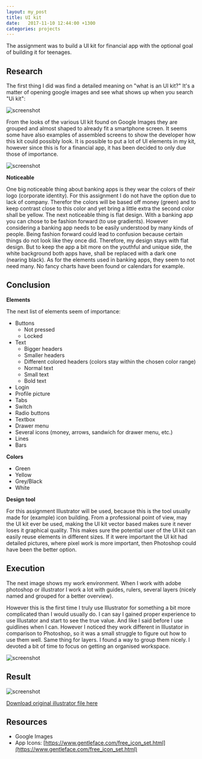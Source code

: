 ```yaml
---
layout: my_post
title: UI kit
date:   2017-11-10 12:44:00 +1300
categories: projects
---
```


The assignment was to build a UI kit for financial app with the optional goal of building it for teenages. 

## Research

The first thing I did was find a detailed meaning on "what is an UI kit?" It's a matter of opening google images and see what shows up when you search "Ui kit": 

![screenshot]({{site.url}}\assets\uikit\screenshots\kit_examples.JPG)

From the looks of the various UI kit found on Google Images they are grouped and almost shaped to already fit a smartphone screen. It seems some have also examples of assembled screens to show the developer how this kit could possibly look. It is possible to put a lot of UI elements in my kit, however since this is for a financial app, it has been decided to only due those of importance. 

![screenshot]({{site.url}}\assets\uikit\screenshots\app_examples.JPG)

**Noticeable**

One big noticeable thing about banking apps is they wear the colors of their logo (corporate identity). For this assignment I do not have the option due to lack of company. Therefor the colors will be based off money (green) and to keep contrast close to this color and yet bring a little extra the second color shall be yellow. 
The next noticeable thing is flat design. With a banking app you can chose to be fashion forward (to use gradients). However considering a banking app needs to be easily understood by many kinds of people. Being fashion forward could lead to confusion because certain things do not look like they once did. Therefore, my design stays with flat design.
But to keep the app a bit more on the youthful and unique side, the white background both apps have, shall be replaced with a dark one (nearing black).
As for the elements used in banking apps, they seem to not need many. No fancy charts have been found or calendars for example.

## Conclusion

**Elements**

The next list of elements seem of importance: 
+ Buttons
  -	Not pressed
  - Locked
+ Text
  - Bigger headers
  - Smaller headers
  - Different colored headers (colors stay within the chosen color range)
  - Normal text
  - Small text
  - Bold text
+ Login
+ Profile picture
+ Tabs
+ Switch
+ Radio buttons
+ Textbox
+ Drawer menu
+ Several icons (money, arrows, sandwich for drawer menu, etc.)
+ Lines
+ Bars

**Colors**

+ Green
+ Yellow
+ Grey/Black
+ White

**Design tool**

For this assignment Illustrator will be used, because this is the tool usually made for (example) icon building. From a professional point of view, may the UI kit ever be used, making the UI kit vector based makes sure it never loses it graphical quality. This makes sure the potential user of the UI kit can easily reuse elements in different sizes. If it were important the UI kit had detailed pictures, where pixel work is more important, then Photoshop could have been the better option. 

## Execution

The next image shows my work environment. When I work with adobe photoshop or illustrator I work a lot with guides, rulers, several layers (nicely named and grouped for a better overview). 

However this is the first time I truly use Illustrator for something a bit more complicated than I would usually do. I can say I gained proper experience to use Illustator and start to see the true value. And like I said before I use guidlines when I can. However I noticed they work different in Illustator in comparison to Photoshop, so it was a small struggle to figure out how to use them well. Same thing for layers. I found a way to group them nicely. I devoted a bit of time to focus on getting an organised workspace. 

![screenshot]({{site.url}}\assets\uikit\screenshots\screenshot_workspace.png)

## Result 

![screenshot]({{site.url}}\assets\uikit\UIkit_FinancialAppV2.jpg)

[Download original illustrator file here]({{site.url}}\assets\uikit\UIkit_FinancialApp.ai)

## Resources

* Google Images
* App Icons: [https://www.gentleface.com/free_icon_set.html](https://www.gentleface.com/free_icon_set.html)

<br>

